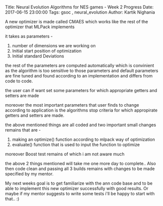 Title: Neural Evolution Algorithms for NES games - Week 2 Progress
Date: 2017-06-15 23:00:00
Tags: gsoc , neural_evolution
Author: Kartik Nighania

A new optimizer is made called CMAES which works like the rest of the optimizer that MLPack implements

it takes as parameters -

1) number of dimensions we are working on 
2) Initial start position of optimization
3) Initial standard Deviations 

the rest of the parameters are computed automatically which is convinient as the algorithm is too sensitive
to those parameters and default parameters are fine tuned and found according to an implementation and 
differs from code to code.

the user can if want set some parameters for which appropriate getters and setters are made

moreover the most important parameters that user finds to change according to application is the
algorithms stop criteria for which appropirate getters and setters are made.

the above mentioned things are all coded and two important small changes remains that are -
1) making an optimize() function according to mlpack way of optimization
2) evaluate() function that is used to input the function to optimize

moreover Boost test remains of which i am not aware much 

the above 2 things mentioned will take me one more day to complete..
Also then code clean and passing all 3 builds remains with changes to be made specified by my mentor.

My next weeks goal is to get familiarize with the ann code base and to be able to implement this new optimizer successfully
with good results. Or maybe if my mentor suggests to write some tests i'll be happy to start with that.. :)